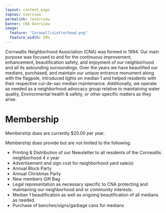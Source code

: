 ```yaml
---
layout: content_page
topnav: overview
permalink: /overview
banner: CNA Overview
image:
  feature: "CornwallisLetterhead.png"
  feature_width: 50%
---
```



Cornwallis Neighborhood Association (CNA) was formed in 1994. Our main purpose was focused to and for the continuous improvement, enhancement, beautification safety, and enjoyment of our neighborhood and all its astounding surroundings. Over the years we have beautified our medians, purchased, and maintain our unique entrance monument along with the flagpole, introduced lights on median 1 and helped residents with their respective cul-de-sac median maintenance. Additionally, we operate as needed as a neighborhood advocacy group relative to maintaining water quality, Environmental health & safety, or other specific matters as they arise.

# Membership

Membership dues are currently $20.00 per year.

Membership dues provide but are not limited to the following.
* Printing & Distribution of our Newsletter to all residents of the Cornwallis neighborhood 4 x year
* Advertisement and sign cost for neighborhood yard sale(s)
* Annual Block Party
* Annual Christmas Party
* New members Gift Bag
* Legal representation as necessary specific to CNA protecting and maintaining our neighborhood and or community interests.
* Median 1 beautification as well as ongoing beautification of all medians as needed.
* Purchase of benches/signs/garbage cans for medians
